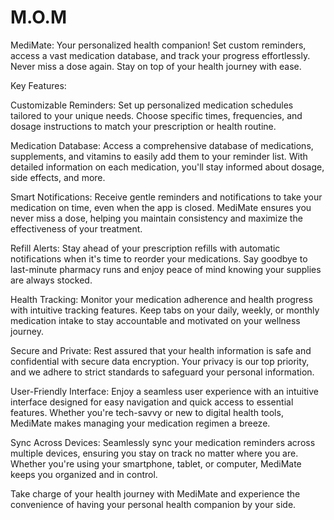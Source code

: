 # M.O.M
MediMate: Your personalized health companion! Set custom reminders, access a vast medication database, and track your progress effortlessly. Never miss a dose again. Stay on top of your health journey with ease.

Key Features:

Customizable Reminders: Set up personalized medication schedules tailored to your unique needs. Choose specific times, frequencies, and dosage instructions to match your prescription or health routine.

Medication Database: Access a comprehensive database of medications, supplements, and vitamins to easily add them to your reminder list. With detailed information on each medication, you'll stay informed about dosage, side effects, and more.

Smart Notifications: Receive gentle reminders and notifications to take your medication on time, even when the app is closed. MediMate ensures you never miss a dose, helping you maintain consistency and maximize the effectiveness of your treatment.

Refill Alerts: Stay ahead of your prescription refills with automatic notifications when it's time to reorder your medications. Say goodbye to last-minute pharmacy runs and enjoy peace of mind knowing your supplies are always stocked.

Health Tracking: Monitor your medication adherence and health progress with intuitive tracking features. Keep tabs on your daily, weekly, or monthly medication intake to stay accountable and motivated on your wellness journey.

Secure and Private: Rest assured that your health information is safe and confidential with secure data encryption. Your privacy is our top priority, and we adhere to strict standards to safeguard your personal information.

User-Friendly Interface: Enjoy a seamless user experience with an intuitive interface designed for easy navigation and quick access to essential features. Whether you're tech-savvy or new to digital health tools, MediMate makes managing your medication regimen a breeze.

Sync Across Devices: Seamlessly sync your medication reminders across multiple devices, ensuring you stay on track no matter where you are. Whether you're using your smartphone, tablet, or computer, MediMate keeps you organized and in control.

Take charge of your health journey with MediMate and experience the convenience of having your personal health companion by your side.
